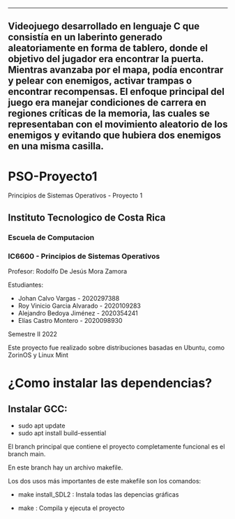 ----
Videojuego desarrollado  en lenguaje C que consistía en un laberinto generado aleatoriamente en forma de tablero, donde el objetivo del jugador era encontrar la puerta. Mientras avanzaba por el mapa, podía encontrar y pelear con enemigos, activar trampas o encontrar recompensas. El enfoque principal del juego era manejar condiciones de carrera en regiones críticas de la memoria, las cuales se representaban con el movimiento aleatorio de los enemigos y evitando que hubiera dos enemigos en una misma casilla.
----

# PSO-Proyecto1
Principios de Sistemas Operativos - Proyecto 1

## Instituto Tecnologico de Costa Rica
### Escuela de Computacion

### IC6600 - Principios de Sistemas Operativos

Profesor: Rodolfo De Jesús Mora Zamora

Estudiantes: 
+ Johan Calvo Vargas - 2020297388
+ Roy Vinicio Garcia Alvarado - 2020109283
+ Alejandro Bedoya Jiménez - 2020354241
+ Elías Castro Montero - 2020098930

Semestre II 2022


Este proyecto fue realizado sobre distribuciones basadas en Ubuntu, como ZorinOS y Linux Mint

# ¿Como instalar las dependencias?

## Instalar GCC: 
+ sudo apt update
+ sudo apt install build-essential

El branch principal que contiene el proyecto completamente funcional es el branch main.

En este branch hay un archivo makefile.

Los dos usos más importantes de este makefile son los comandos:

+ make install_SDL2 : Instala todas las depencias gráficas 

+ make : Compila y ejecuta el proyecto
